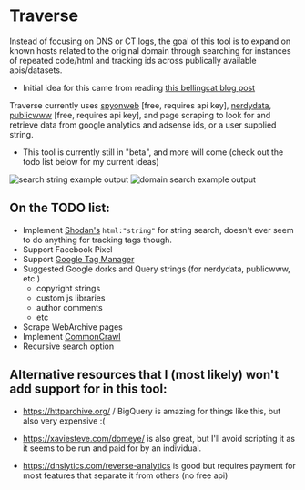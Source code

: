 # Traverse
Instead of focusing on DNS or CT logs, the goal of this tool is to expand on known hosts related to the original domain through searching for instances of repeated code/html and tracking ids across publically available apis/datasets.

* Initial idea for this came from reading [this bellingcat blog post](https://www.bellingcat.com/resources/how-tos/2015/07/23/unveiling-hidden-connections-with-google-analytics-ids/)

Traverse currently uses [spyonweb](http://www.spyonweb.com/) [free, requires api key], [nerdydata](https://www.nerdydata.com/), [publicwww](https://publicwww.com) [free, requires api key], and page scraping to look for and retrieve data from google analytics and adsense ids, or a user supplied string.  
* This tool is currently still in "beta", and more will come (check out the todo list below for my current ideas)

![search string example output](https://i.imgur.com/V9FIp8D.png)
![domain search example output](https://i.imgur.com/3IOu3Qt.png)

## On the TODO list: 
* Implement [Shodan's](https://shodan.io) `html:"string"` for string search, doesn't ever seem to do anything for tracking tags though. 
* Support Facebook Pixel
* Support [Google Tag Manager](https://support.google.com/tagmanager/answer/6103696)
* Suggested Google dorks and Query strings (for nerdydata, publicwww, etc.)
    * copyright strings
    * custom js libraries
    * author comments
    * etc
* Scrape WebArchive pages
* Implement [CommonCrawl](http://commoncrawl.org/)
* Recursive search option

## Alternative resources that I (most likely) won't add support for in this tool:

* https://httparchive.org/ / BigQuery is amazing for things like this, but also very expensive :(

* https://xaviesteve.com/domeye/ is also great, but I'll avoid scripting it as it seems to be run and paid for by an individual.

* https://dnslytics.com/reverse-analytics is good but requires payment for most features that separate it from others (no free api)